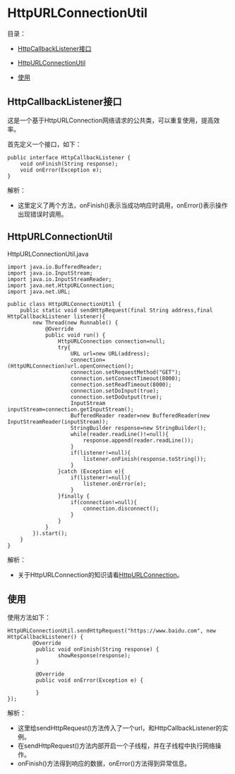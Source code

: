 # HttpURLConnectionUtil

目录：

- [HttpCallbackListener接口](#httpcallbacklistener接口)

- [HttpURLConnectionUtil](#httpurlconnectionutil)
- [使用](#使用)

## HttpCallbackListener接口

这是一个基于HttpURLConnection网络请求的公共类，可以重复使用，提高效率。

首先定义一个接口，如下：

```
public interface HttpCallbackListener {
    void onFinish(String response);
    void onError(Exception e);
}
```

解析：

- 这里定义了两个方法，onFinish()表示当成功响应时调用，onError()表示操作出现错误时调用。

## HttpURLConnectionUtil

HttpURLConnectionUtil.java

```
import java.io.BufferedReader;
import java.io.InputStream;
import java.io.InputStreamReader;
import java.net.HttpURLConnection;
import java.net.URL;

public class HttpURLConnectionUtil {
    public static void sendHttpRequest(final String address,final HttpCallbackListener listener){
        new Thread(new Runnable() {
            @Override
            public void run() {
                HttpURLConnection connection=null;
                try{
                    URL url=new URL(address);
                    connection=(HttpURLConnection)url.openConnection();
                    connection.setRequestMethod("GET");
                    connection.setConnectTimeout(8000);
                    connection.setReadTimeout(8000);
                    connection.setDoInput(true);
                    connection.setDoOutput(true);
                    InputStream inputStream=connection.getInputStream();
                    BufferedReader reader=new BufferedReader(new InputStreamReader(inputStream));
                    StringBuilder response=new StringBuilder();
                    while(reader.readLine()!=null){
                        response.append(reader.readLine());
                    }
                    if(listener!=null){
                        listener.onFinish(response.toString());
                    }
                }catch (Exception e){
                    if(listener!=null){
                        listener.onError(e);
                    }
                }finally {
                    if(connection!=null){
                        connection.disconnect();
                    }
                }
            }
        }).start();
    }
}
```

解析：

- 关于HttpURLConnection的知识请看[HttpURLConnection](Network/HttpURLConnection.md)。

## 使用

使用方法如下：

```
HttpURLConnectionUtil.sendHttpRequest("https://www.baidu.com", new HttpCallbackListener() {
		@Override
         public void onFinish(String response) {
				showResponse(response);
         }

         @Override
         public void onError(Exception e) {

         }
});
```

解析：

- 这里给sendHttpRequest()方法传入了一个url，和HttpCallbackListener的实例。
- 在sendHttpRequest()方法内部开启一个子线程，并在子线程中执行网络操作。
- onFinish()方法得到响应的数据，onError()方法得到异常信息。